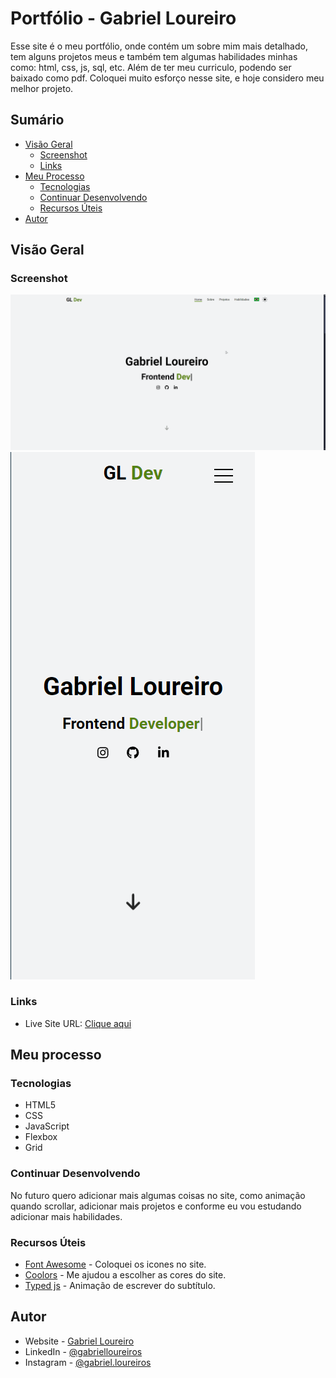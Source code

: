# Portfólio - Gabriel Loureiro

Esse site é o meu portfólio, onde contém um sobre mim mais detalhado, tem alguns projetos meus e também tem algumas habilidades minhas como: html, css, js, sql, etc. Além de ter meu curriculo, podendo ser baixado como pdf. Coloquei muito esforço nesse site, e hoje considero meu melhor projeto.

## Sumário

- [Visão Geral](#visão-geral)
  - [Screenshot](#screenshot)
  - [Links](#links)
- [Meu Processo](#meu-processo)
  - [Tecnologias](#tecnologias)
  - [Continuar Desenvolvendo](#continuar-desenvolvendo)
  - [Recursos Úteis](#recursos-úteis)
- [Autor](#autor)

## Visão Geral

### Screenshot

![](./src/gif/tela%20principal.gif)
![](./src/images/screenshot%20responsivo.png)


### Links

- Live Site URL: [Clique aqui](https://gbloureiros.github.io/portfolio/)

## Meu processo

### Tecnologias

- HTML5
- CSS
- JavaScript
- Flexbox
- Grid

### Continuar Desenvolvendo

No futuro quero adicionar mais algumas coisas no site, como animação quando scrollar, adicionar mais projetos e conforme eu vou estudando adicionar mais habilidades.

### Recursos Úteis

- [Font Awesome](https://fontawesome.com/icons) - Coloquei os icones no site.
- [Coolors](https://coolors.co/colors) - Me ajudou a escolher as cores do site.
- [Typed js](https://github.com/mattboldt/typed.js) - Animação de escrever do subtítulo.

## Autor

- Website - [Gabriel Loureiro](https://gbloureiros.github.io/portfolio/)
- LinkedIn - [@gabrielloureiros](https://www.linkedin.com/in/gabrielloureiros/)
- Instagram - [@gabriel.loureiros](https://www.instagram.com/gabriel.loureiros/)
